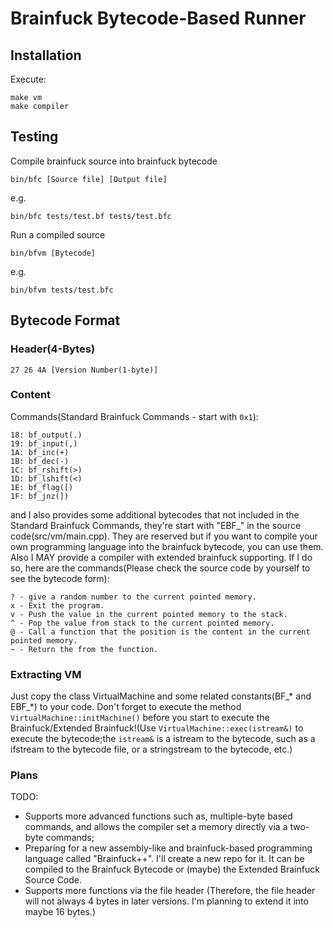 # Brainfuck Bytecode-Based Runner

## Installation

Execute:
```
make vm
make compiler
```

## Testing

Compile brainfuck source into brainfuck bytecode
```
bin/bfc [Source file] [Output file]
```
e.g.
```
bin/bfc tests/test.bf tests/test.bfc
```

Run a compiled source
```
bin/bfvm [Bytecode]
```

e.g.
```
bin/bfvm tests/test.bfc
```

## Bytecode Format
### Header(4-Bytes)
```
27 26 4A [Version Number(1-byte)]
```

### Content
Commands(Standard Brainfuck Commands - start with `0x1`):<br>
```
18: bf_output(.)
19: bf_input(,)
1A: bf_inc(+)
1B: bf_dec(-)
1C: bf_rshift(>)
1D: bf_lshift(<)
1E: bf_flag([)
1F: bf_jnz(])
```
and I also provides some additional bytecodes that not included in the Standard Brainfuck Commands, they're start with "EBF_" in the source code(src/vm/main.cpp). They are reserved but if you want to compile your own programming language into the brainfuck bytecode, you can use them. Also I MAY provide a compiler with extended brainfuck supporting. If I do so, here are the commands(Please check the source code by yourself to see the bytecode form):
```
? - give a random number to the current pointed memory.
x - Exit the program.
v - Push the value in the current pointed memory to the stack.
^ - Pop the value from stack to the current pointed memory.
@ - Call a function that the position is the content in the current pointed memory.
~ - Return the from the function.
```

### Extracting VM

Just copy the class VirtualMachine and some related constants(BF_\* and EBF_\*) to your code. Don't forget to execute the method `VirtualMachine::initMachine()` before you start to execute the Brainfuck/Extended Brainfuck!(Use `VirtualMachine::exec(istream&)` to execute the bytecode;the `istream&` is a istream to the bytecode, such as a ifstream to the bytecode file, or a stringstream to the bytecode, etc.)

### Plans
TODO: <br>
- Supports more advanced functions such as, multiple-byte based commands, and allows the compiler set a memory directly via a two-byte commands;
- Preparing for a new assembly-like and brainfuck-based programming language called "Brainfuck++". I'll create a new repo for it. It can be compiled to the Brainfuck Bytecode or (maybe) the Extended Brainfuck Source Code.
- Supports more functions via the file header (Therefore, the file header will not always 4 bytes in later versions. I'm planning to extend it into maybe 16 bytes.)

